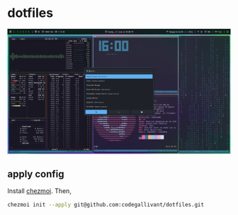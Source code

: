 # dotfiles

![Screenshot](screenshot.png)

## apply config
Install [chezmoi](https://www.chezmoi.io/install/).
Then,
```bash
chezmoi init --apply git@github.com:codegallivant/dotfiles.git
```

